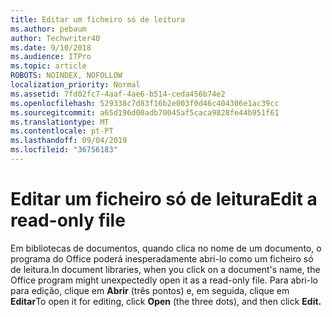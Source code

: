 ```yaml
---
title: Editar um ficheiro só de leitura
ms.author: pebaum
author: Techwriter40
ms.date: 9/10/2018
ms.audience: ITPro
ms.topic: article
ROBOTS: NOINDEX, NOFOLLOW
localization_priority: Normal
ms.assetid: 7fd02fc7-4aaf-4ae6-b514-ceda456b74e2
ms.openlocfilehash: 529338c7d83f16b2e003f0d46c404306e1ac39cc
ms.sourcegitcommit: a65d196d00adb70045af5caca9828fe44b951f61
ms.translationtype: MT
ms.contentlocale: pt-PT
ms.lasthandoff: 09/04/2019
ms.locfileid: "36756183"
---
```

# <a name="edit-a-read-only-file"></a><span data-ttu-id="998ec-102">Editar um ficheiro só de leitura</span><span class="sxs-lookup"><span data-stu-id="998ec-102">Edit a read-only file</span></span>

<span data-ttu-id="998ec-103">Em bibliotecas de documentos, quando clica no nome de um documento, o programa do Office poderá inesperadamente abri-lo como um ficheiro só de leitura.</span><span class="sxs-lookup"><span data-stu-id="998ec-103">In document libraries, when you click on a document's name, the Office program might unexpectedly open it as a read-only file.</span></span> <span data-ttu-id="998ec-104">Para abri-lo para edição, clique em **Abrir** (três pontos) e, em seguida, clique em **Editar**</span><span class="sxs-lookup"><span data-stu-id="998ec-104">To open it for editing, click **Open** (the three dots), and then click **Edit.**</span></span>
  

